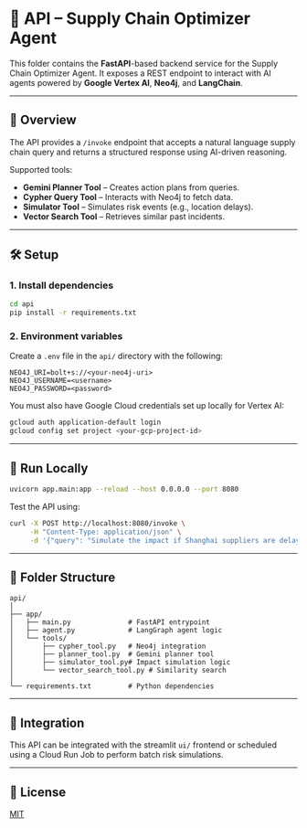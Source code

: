 # 🧠 API – Supply Chain Optimizer Agent

This folder contains the **FastAPI**-based backend service for the Supply Chain Optimizer Agent. It exposes a REST endpoint to interact with AI agents powered by **Google Vertex AI**, **Neo4j**, and **LangChain**.

---

## 🚀 Overview

The API provides a `/invoke` endpoint that accepts a natural language supply chain query and returns a structured response using AI-driven reasoning.

Supported tools:
- **Gemini Planner Tool** – Creates action plans from queries.
- **Cypher Query Tool** – Interacts with Neo4j to fetch data.
- **Simulator Tool** – Simulates risk events (e.g., location delays).
- **Vector Search Tool** – Retrieves similar past incidents.

---

## 🛠️ Setup

### 1. Install dependencies

```bash
cd api
pip install -r requirements.txt
```

### 2. Environment variables

Create a `.env` file in the `api/` directory with the following:

```env
NEO4J_URI=bolt+s://<your-neo4j-uri>
NEO4J_USERNAME=<username>
NEO4J_PASSWORD=<password>
```

You must also have Google Cloud credentials set up locally for Vertex AI:
```bash
gcloud auth application-default login
gcloud config set project <your-gcp-project-id>
```

---

## 🧪 Run Locally

```bash
uvicorn app.main:app --reload --host 0.0.0.0 --port 8080
```

Test the API using:

```bash
curl -X POST http://localhost:8080/invoke \
     -H "Content-Type: application/json" \
     -d '{"query": "Simulate the impact if Shanghai suppliers are delayed by 5 days."}'
```

---

## 📁 Folder Structure

```
api/
│
├── app/
│   ├── main.py              # FastAPI entrypoint
│   ├── agent.py             # LangGraph agent logic
│   └── tools/
│       ├── cypher_tool.py   # Neo4j integration
│       ├── planner_tool.py  # Gemini planner tool
│       ├── simulator_tool.py# Impact simulation logic
│       └── vector_search_tool.py # Similarity search
│
└── requirements.txt         # Python dependencies
```

---

## 🧩 Integration

This API can be integrated with the streamlit `ui/` frontend or scheduled using a Cloud Run Job to perform batch risk simulations.

---

## 📜 License

[MIT](../LICENSE)